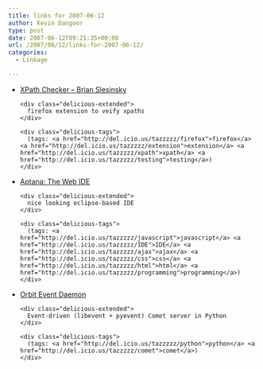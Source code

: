 ```yaml
---
title: links for 2007-06-12
author: Kevin Dangoor
type: post
date: 2007-06-12T09:21:35+00:00
url: /2007/06/12/links-for-2007-06-12/
categories:
  - Linkage

---
```

<ul class="delicious">
  <li>
    <div class="delicious-link">
      <a href="http://slesinsky.org/brian/code/xpath_checker.html">XPath Checker &#8211; Brian Slesinsky</a>
    </div>
    
    <div class="delicious-extended">
      firefox extension to veify xpaths
    </div>
    
    <div class="delicious-tags">
      (tags: <a href="http://del.icio.us/tazzzzz/firefox">firefox</a> <a href="http://del.icio.us/tazzzzz/extension">extension</a> <a href="http://del.icio.us/tazzzzz/xpath">xpath</a> <a href="http://del.icio.us/tazzzzz/testing">testing</a>)
    </div>
  </li>
  
  <li>
    <div class="delicious-link">
      <a href="http://www.aptana.com/">Aptana: The Web IDE</a>
    </div>
    
    <div class="delicious-extended">
      nice looking eclipse-based IDE
    </div>
    
    <div class="delicious-tags">
      (tags: <a href="http://del.icio.us/tazzzzz/javascript">javascript</a> <a href="http://del.icio.us/tazzzzz/IDE">IDE</a> <a href="http://del.icio.us/tazzzzz/ajax">ajax</a> <a href="http://del.icio.us/tazzzzz/css">css</a> <a href="http://del.icio.us/tazzzzz/html">html</a> <a href="http://del.icio.us/tazzzzz/programming">programming</a>)
    </div>
  </li>
  
  <li>
    <div class="delicious-link">
      <a href="http://brbx.com/orbited/">Orbit Event Daemon</a>
    </div>
    
    <div class="delicious-extended">
      Event-driven (libevent + pyevent) Comet server in Python
    </div>
    
    <div class="delicious-tags">
      (tags: <a href="http://del.icio.us/tazzzzz/python">python</a> <a href="http://del.icio.us/tazzzzz/comet">comet</a>)
    </div>
  </li>
</ul>